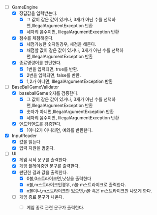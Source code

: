 -[ ] GameEngine
    - [x] 정답값을 입력받는다.
        - [x] 그 값이 같은 값이 있거나, 3개가 아닌 수를 선택하면,IllegalArgumentException 반환
        - [x] 세자리 음수이면, IllegalArgumentException 반환

    -[x] 점수를 체점해준다.
        - [x] 체점가능한 숫자일경우, 채점을 해준다.
        - [x] 채점할 값이 같은 값이 있거나, 3개가 아닌 수를 선택하면,IllegalArgumentException 반환
    -[x] 종료명령어를 판단한다.
        -[x] 1번을 입력되면, true를 반환.
        -[x] 2번을 입력되면, false를 반환.
        -[x] 1,2가 아니면, IllegalArgumentException 반환

-[ ] BaseBallGameValidator
    - [x] baseballGame숫자를 검증한다.
        - [x] 그 값이 같은 값이 있거나, 3개가 아닌 수를 선택하면,IllegalArgumentException 반환
        - [x] 숫자가 아니면,IllegalArgumentException 반환
        - [x] 세자리 음수이면, IllegalArgumentException 반환
    -[x] 엔드커멘드를 검증한다.
        -[x] 1이나2가 아니라면, 예외를 반환한다.

-[x] InputReader
    -[x] 값을 읽는다
    -[x] 입력 지원을 멈춘다.

-[ ] UI
    - [X] 게임 시작 문구를 출력한다.
    - [x] 게임 플레이중인 문구를 출력한다.
    - [x] 판단한 결과 값을 출력한다.
        -[x] 0볼,0스트라이크면,낫싱을 출력한다
        - [x] n볼,m스트라이크인경우, n볼 m스트라이크로 출력한다.
        - [x] n볼이나,m스트라이크만 있으면,n볼 혹은 m스트라이크만 나오게 한다.
    - [ ] 게임 종료 문구가 나온다.
        -[ ] 게임 종료 관련 문구가 출력한다.


